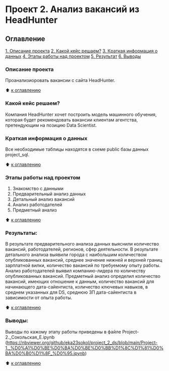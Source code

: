 # Проект 2. Анализ вакансий из HeadHunter

## Оглавление
[1. Описание проекта](https://https://github.com/eka23sokol/project_2_ds/tree/main//README.md#Описание-проекта)
[2. Какой кейс решаем?](https://github.com/eka23sokol/project_2_ds/tree/main/README.md#Какой-кейс-решаем)
[3. Краткая информация о данных](https://github.com/eka23sokol/project_2_ds/tree/main/README.md#Краткая-информация-о-данных)
[4. Этапы работы над проектом](https://github.com/eka23sokol/project_2_ds/tree/main/README.md#Этапы-работы-над-проектом)
[5. Результат](https://github.com/eka23sokol/project_2_ds/tree/main/README.md#Результат)
[6. Выводы](https://github.com/eka23sokol/project_2_ds/tree/main/README.md#Выводы)

### Описание проекта
Проанализиоровать вакансии с сайта HeadHunter.

:arrow_up: [к оглавлению](https://github.com/eka23sokol/project_2_ds/tree/main/README.md#Оглавление)

### Какой кейс решаем?
Компания HeadHunter хочет построить модель машинного обучения, которая будет рекомендовать вакансии клиентам агентства, претендующим на позицию Data Scientist.

### Краткая информация о данных
Все необходимые таблицы находятся в схеме public базы данных project_sql.

:arrow_up: [к оглавлению](https://github.com/eka23sokol/project_2_ds/tree/main/README.md#Оглавление)

### Этапы работы над проектом 
1. Знакомство с данными
2. Предварительный анализ данных
3. Детальный анализ вакансий
4. Анализ работодателей
5. Предметный анализ


:arrow_up: [к оглавлению](https://github.com/eka23sokol/project_2_ds/tree/main/README.md#Оглавление)


### Результаты:  
В результате предварительного анализа данных выяснили количество вакансий, работодателей, регионов, сфер деятельности. В результате детального анализа выявили города с наибольшим количеством опубликованных вакансий, среднее значение нижней и верхней границ зарплатной вилки, количество вакансий по требуемому опыту работы. Анализ работодателей выявил компанию-лидера по количеству опубликованных вакансий. Предметный анализ определил количество вакансий, имеющих отношение к данным, количество вакансий для начинающего дата-сайентиста, количество ключевых навыков, в среднем указанных для DS, среднюю ЗП дата-сайентиста в зависимости от опыта работы.

:arrow_up: [к оглавлению](https://github.com/eka23sokol/project_2_ds/tree/main/README.md#Оглавление)


### Выводы:  
Выводы по кажому этапу работы приведены в файле Project-2._Сокольская_Е.ipynb (https://nbviewer.org/github/eka23sokol/project_2_ds/blob/main/Project-1._%D0%A1%D0%BE%D0%BA%D0%BE%D0%BB%D1%8C%D1%81%D0%BA%D0%B0%D1%8F_%D0%95.ipynb)

:arrow_up: [к оглавлению](https://github.com/eka23sokol/project_2_ds/tree/main/README.md#Оглавление)
